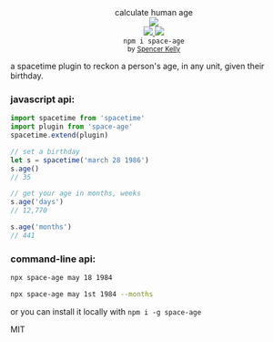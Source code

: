 <div align="center">

  <div>calculate human age</div>
  <div><img src="https://cloud.githubusercontent.com/assets/399657/23590290/ede73772-01aa-11e7-8915-181ef21027bc.png" /></div>

  <div align="center">
    <a href="https://npmjs.org/package/spacetime-cal">
      <img src="https://img.shields.io/npm/v/spacetime-cal.svg?style=flat-square" />
    </a>
    <a href="https://unpkg.com/spacetime-cal/builds/spacetime-cal.min.js">
      <img src="https://badge-size.herokuapp.com/spencermountain/spacetime-cal/master/builds/spacetime-cal.min.js" />
    </a>
  </div>
  <div align="center">
    <code>npm i space-age</code>
  </div>
  <sub>
    by
    <a href="https://spencermountain.github.io/">Spencer Kelly</a>
  </sub>
</div>
<p></p>

a spacetime plugin to reckon a person's age, in any unit, given their birthday.

### javascript api:
```js
import spacetime from 'spacetime'
import plugin from 'space-age'
spacetime.extend(plugin)

// set a birthday
let s = spacetime('march 28 1986')
s.age()
// 35

// get your age in months, weeks
s.age('days')
// 12,770

s.age('months')
// 441
```

### command-line api:
```bash
npx space-age may 18 1984

npx space-age may 1st 1984 --months
```
or you can install it locally with `npm i -g space-age`


MIT
